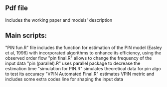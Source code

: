 ## Pdf file 
Includes the working paper and models' description

## Main scripts:
"PIN fun.R" file includes the function for estimation of the PIN model (Easley et al, 1996) with incorporated algorithms to enhance its efficiency, using the observed order flow
"pin final.R" allows to change the frequency of the input data
"pin (parallel).R" uses parallel package to decrease the estimation time
"simulation for PIN.R" simulates theoretical data for pin algo to test its accuracy
"VPIN Automated Final.R" estimates VPIN metric and includes some extra codes line for shaping the input data

